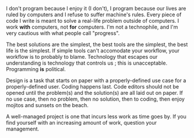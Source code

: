 I don't program because I enjoy it (I don't), I program because our lives are ruled by computers and I refuse to suffer machine's rules. Every piece of code I write is meant to solve a real-life problem outside of computers. I work **with** computers, not **for** computers. I'm not a technophile, and I'm very cautious with what people call "progress".

The best solutions are the simplest, the best tools are the simplest, the best life is the simplest. If simple tools can't accomodate your workflow, your workflow is to probably to blame. Technology that escapes our understanding is technology that controls us ; this is unacceptable. Programming **is** political.

Design is a task that starts on paper with a properly-defined use case for a properly-defined user. Coding happens last. Code editors should not be opened until the problem(s) and the solution(s) are all laid out on paper. If no use case, then no problem, then no solution, then to coding, then enjoy mojitos and sunsets on the beach.

A well-managed project is one that incurs less work as time goes by. If you find yourself with an increasing amount of work, question your management.

